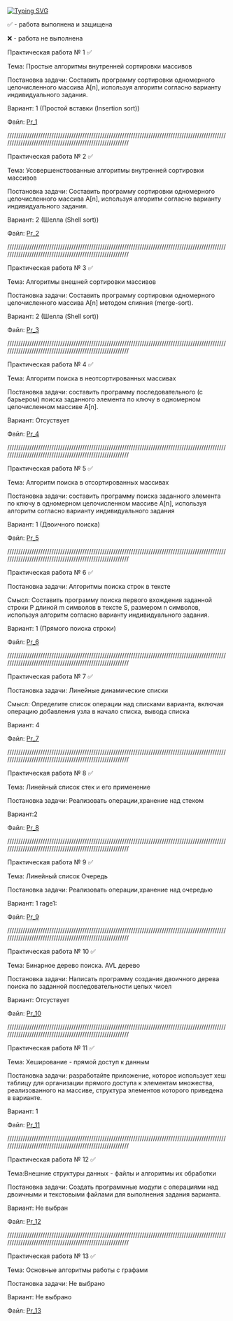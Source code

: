 [![Typing SVG](https://readme-typing-svg.herokuapp.com?color=4979FF&vCenter=true&lines=%D0%9F%D1%80%D0%B0%D0%BA%D1%82%D0%B8%D1%87%D0%B5%D1%81%D0%BA%D0%B8%D0%B5+%D1%80%D0%B0%D0%B1%D0%BE%D1%82%D1%8B+%D0%BF%D0%BE+%D1%81%D0%B8%D0%B0%D0%BE%D0%B4)](https://github.com/Nikitmen/ConsoleApp/tree/master/ConsoleApp)

✅ - работа выполнена и защищена 

❌ - работа не выполнена

Практическая работа № 1 ✅

Тема: Простые алгоритмы внутренней сортировки массивов

Постановка задачи: Составить программу сортировки одномерного целочисленного массива A[n], используя алгоритм согласно варианту индивидуального задания.

Вариант: 1 (Простой вставки (Insertion sort))

Файл: [Pr_1](https://github.com/Nikitmen/ConsoleApp/blob/master/ConsoleApp/Pr_1)

//////////////////////////////////////////////////////////////////////////////////////////////////////////////////////////////////////////////////////////

Практическая работа № 2 ✅

Тема: Усовершенствованные алгоритмы внутренней сортировки массивов

Постановка задачи: Составить программу сортировки одномерного целочисленного массива A[n], используя алгоритм согласно варианту индивидуального задания.

Вариант: 2 (Шелла (Shell sort))

Файл: [Pr_2](https://github.com/Nikitmen/ConsoleApp/tree/master/ConsoleApp)

//////////////////////////////////////////////////////////////////////////////////////////////////////////////////////////////////////////////////////////

Практическая работа № 3 ✅

Тема: Алгоритмы внешней сортировки массивов

Постановка задачи: Составить программу сортировки одномерного целочисленного массива A[n] методом слияния (merge-sort). 

Вариант: 2 (Шелла (Shell sort))

Файл: [Pr_3](https://github.com/Nikitmen/ConsoleApp/tree/master/ConsoleApp)

//////////////////////////////////////////////////////////////////////////////////////////////////////////////////////////////////////////////////////////

Практическая работа № 4 ✅

Тема: Алгоритм поиска в неотсортированных массивах

Постановка задачи: cоставить программу последовательного (с барьером) поиска заданного элемента по ключу в одномерном целочисленном массиве A[n].

Вариант: Отсуствует

Файл: [Pr_4](https://github.com/Nikitmen/ConsoleApp/tree/master/ConsoleApp)

//////////////////////////////////////////////////////////////////////////////////////////////////////////////////////////////////////////////////////////

Практическая работа № 5 ✅

Тема: Алгоритм поиска в отсортированных массивах

Постановка задачи: составить программу поиска заданного элемента по ключу в одномерном целочисленном массиве A[n], используя алгоритм согласно варианту индивидуального задания

Вариант: 1 (Двоичного поиска)

Файл: [Pr_5](https://github.com/Nikitmen/ConsoleApp/tree/master/ConsoleApp)

//////////////////////////////////////////////////////////////////////////////////////////////////////////////////////////////////////////////////////////

Практическая работа № 6 ✅

Постановка задачи: Алгоритмы поиска строк в тексте

Смысл: Составить программу поиска первого вхождения заданной строки P длиной m символов в тексте S, размером n символов, используя алгоритм согласно варианту индивидуального задания.

Вариант: 1 (Прямого поиска строки)

Файл: [Pr_6](https://github.com/Nikitmen/ConsoleApp/tree/master/ConsoleApp)

//////////////////////////////////////////////////////////////////////////////////////////////////////////////////////////////////////////////////////////

Практическая работа № 7 ✅

Постановка задачи: Линейные динамические списки

Смысл: Определите список операции над списками варианта, включая операцию добавления узла в начало списка, вывода списка

Вариант: 4

Файл: [Pr_7](https://github.com/Nikitmen/ConsoleApp/tree/master/ConsoleApp)

//////////////////////////////////////////////////////////////////////////////////////////////////////////////////////////////////////////////////////////

Практическая работа № 8 ✅

Тема: Линейный список стек и его применение

Постановка задачи: Реализовать операции,хранение над стеком

Вариант:2

Файл: [Pr_8](https://github.com/Nikitmen/ConsoleApp/tree/master/ConsoleApp)

//////////////////////////////////////////////////////////////////////////////////////////////////////////////////////////////////////////////////////////

Практическая работа № 9 ✅

Тема: Линейный список Очередь

Постановка задачи: Реализовать операции,хранение над очередью

Вариант: 1 rage1:

Файл: [Pr_9](https://github.com/Nikitmen/ConsoleApp/tree/master/ConsoleApp)

//////////////////////////////////////////////////////////////////////////////////////////////////////////////////////////////////////////////////////////

Практическая работа № 10 ✅

Тема: Бинарное дерево поиска. AVL дерево

Постановка задачи: Написать программу создания двоичного дерева поиска по заданной последовательности целых чисел

Вариант: Отсуствует 

Файл: [Pr_10](https://github.com/Nikitmen/ConsoleApp/tree/master/ConsoleApp)

//////////////////////////////////////////////////////////////////////////////////////////////////////////////////////////////////////////////////////////

Практическая работа № 11 ✅

Тема: Хеширование - прямой доступ к данным

Постановка задачи: разработайте приложение, которое использует хеш таблицу для организации прямого доступа к элементам множества, реализованного на массиве, структура элементов которого приведена в варианте. 

Вариант: 1

Файл: [Pr_11](https://github.com/Nikitmen/ConsoleApp/tree/master/ConsoleApp)

//////////////////////////////////////////////////////////////////////////////////////////////////////////////////////////////////////////////////////////

Практическая работа № 12 ✅

Тема:Внешние структуры данных - файлы  и алгоритмы их обработки

Постановка задачи: Создать программные модули с операциями над двоичными и текстовыми файлами для выполнения задания варианта. 

Вариант: Не выбран

Файл: [Pr_12](https://github.com/Nikitmen/ConsoleApp/tree/master/ConsoleApp)

//////////////////////////////////////////////////////////////////////////////////////////////////////////////////////////////////////////////////////////

Практическая работа № 13 ✅

Тема: Основные алгоритмы работы с графами

Постановка задачи: Не выбрано

Вариант: Не выбрано

Файл: [Pr_13](https://github.com/Nikitmen/ConsoleApp/tree/master/ConsoleApp)
